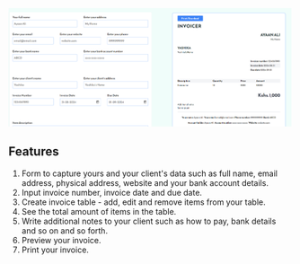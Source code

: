 ![alt](/invoicerScreenshot.png)

## Features

1. Form to capture yours and your client's data such as full name, email address, physical address, website and your bank account details.
2. Input invoice number, invoice date and due date.
3. Create invoice table - add, edit and remove items from your table.
4. See the total amount of items in the table.
5. Write additional notes to your client such as how to pay, bank details and so on and so forth.
6. Preview your invoice.
7. Print your invoice.

